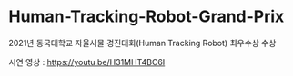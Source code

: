 # Human-Tracking-Robot-Grand-Prix

2021년 동국대학교 자율사물 경진대회(Human Tracking Robot) 최우수상 수상

시연 영상 : https://youtu.be/H31MHT4BC6I

